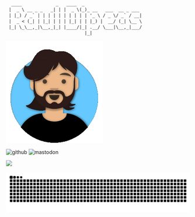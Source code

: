 ```
  ____             _   ____  _                      
 |  _ \ __ _ _   _| | |  _ \(_)_ __   ___  __ _ ___ 
 | |_) / _` | | | | | | | | | | '_ \ / _ \/ _` / __|
 |  _ < (_| | |_| | | | |_| | | |_) |  __/ (_| \__ \
 |_| \_\__,_|\__,_|_| |____/|_| .__/ \___|\__,_|___/
                              |_|
```
[![](avatar.gif)](https://rauldipeas.pages.dev)

![github](https://img.shields.io/github/followers/rauldipeas?label=GitHub&logo=github&style=for-the-badge) ![mastodon](https://img.shields.io/mastodon/follow/001202480?color=6263fd&domain=https%3A%2F%2Fmastodon.social&label=Mastodon&logo=mastodon&style=for-the-badge)

![](https://github-readme-stats.vercel.app/api?username=rauldipeas&include_all_commits=true&show_icons=true&theme=transparent&hide_border=true&hide_title=true&locale=pt-br)

<picture>
  <source media="(prefers-color-scheme: dark)" srcset="https://github.com/rauldipeas/rauldipeas/blob/snake/snake-dark.svg"/>
  <source media="(prefers-color-scheme: light)" srcset="https://github.com/rauldipeas/rauldipeas/blob/snake/snake.svg"/>
  <img alt="snake" src="https://github.com/rauldipeas/rauldipeas/blob/snake/snake.svg" />
</picture>
